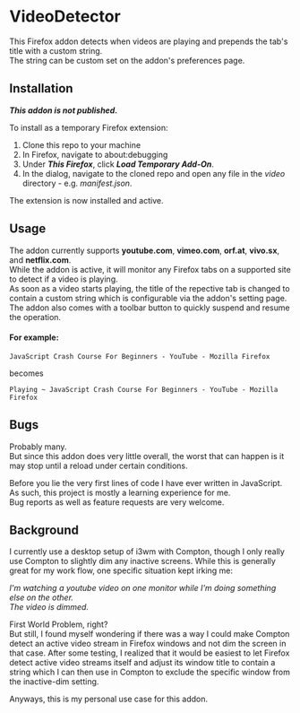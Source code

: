 # VideoDetector

This Firefox addon detects when videos are playing and prepends the tab's title with a custom string.  
The string can be custom set on the addon's preferences page.


## Installation

**_This addon is not published._**

To install as a temporary Firefox extension:

1. Clone this repo to your machine
2. In Firefox, navigate to about:debugging
3. Under _**This Firefox**_, click _**Load Temporary Add-On**_.
4. In the dialog, navigate to the cloned repo and open any file in the _video_ directory - e.g. _manifest.json_.

The extension is now installed and active.

## Usage

The addon currently supports **youtube.com**, **vimeo.com**, **orf.at**, **vivo.sx**, and **netflix.com**.  
While the addon is active, it will monitor any Firefox tabs on a supported site to detect if a video is playing.  
As soon as a video starts playing,
the title of the repective tab is changed to contain a custom string which is configurable via the addon's setting page.
The addon also comes with a toolbar button to quickly suspend and resume the operation.

#### For example:

    JavaScript Crash Course For Beginners - YouTube - Mozilla Firefox
becomes

    Playing ~ JavaScript Crash Course For Beginners - YouTube - Mozilla Firefox

## Bugs

Probably many.  
But since this addon does very little overall, the worst that can happen is it may stop until a reload under certain conditions.  



Before you lie the very first lines of code I have ever written in JavaScript.
As such, this project is mostly a learning experience for me.  
Bug reports as well as feature requests are very welcome.

## Background

I currently use a desktop setup of i3wm with Compton, though I only really use Compton to slightly dim any inactive screens.
While this is generally great for my work flow, one specific situation kept irking me:

_I'm watching a youtube video on one monitor while I'm doing something else on the other.  
The video is dimmed._

First World Problem, right?  
But still, I found myself wondering if there was a way I could make Compton detect an active 
video stream in Firefox windows and not dim the screen in that case. After some testing, I realized that it would be easiest to
let Firefox detect active video streams itself and adjust its window title to contain a string which I can then use in Compton to exclude 
the specific window from the inactive-dim setting.

Anyways, this is my personal use case for this addon. 



